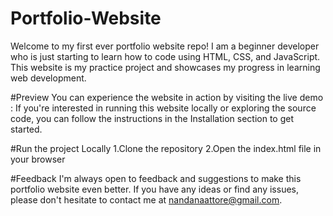# Portfolio-Website
 Welcome to my first ever portfolio website repo! I am a beginner developer who is just starting to learn how to code using HTML, CSS, and JavaScript. This website is my practice project and showcases my progress in learning web development.

#Preview
You can experience the website in action by visiting the live demo : 
If you're interested in running this website locally or exploring the source code, you can follow the instructions in the Installation section to get started.


#Run the project Locally
1.Clone the repository
2.Open the index.html file in your browser

#Feedback
I'm always open to feedback and suggestions to make this portfolio website even better. If you have any ideas or find any issues, please don't hesitate to contact me at nandanaattore@gmail.com.
